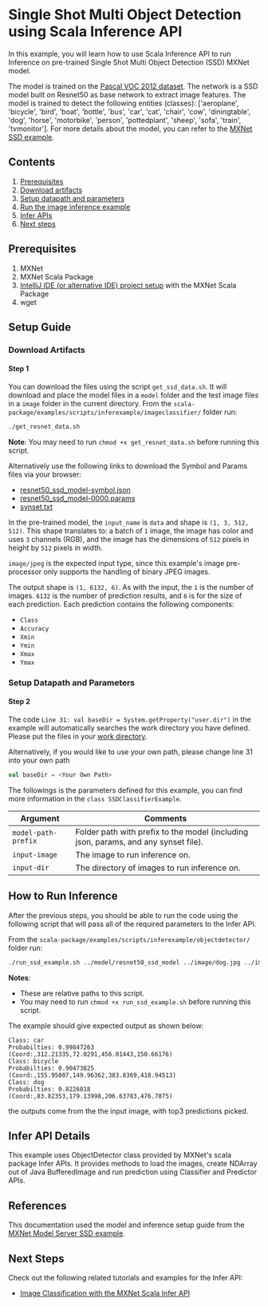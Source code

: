 # Single Shot Multi Object Detection using Scala Inference API

In this example, you will learn how to use Scala Inference API to run Inference on pre-trained Single Shot Multi Object Detection (SSD) MXNet model.

The model is trained on the [Pascal VOC 2012 dataset](http://host.robots.ox.ac.uk/pascal/VOC/voc2012/index.html). The network is a SSD model built on Resnet50 as base network to extract image features. The model is trained to detect the following entities (classes): ['aeroplane', 'bicycle', 'bird', 'boat', 'bottle', 'bus', 'car', 'cat', 'chair', 'cow', 'diningtable', 'dog', 'horse', 'motorbike', 'person', 'pottedplant', 'sheep', 'sofa', 'train', 'tvmonitor']. For more details about the model, you can refer to the [MXNet SSD example](https://github.com/apache/incubator-mxnet/tree/master/example/ssd).


## Contents

1. [Prerequisites](#prerequisites)
2. [Download artifacts](#download-artifacts)
3. [Setup datapath and parameters](#setup-datapath-and-parameters)
4. [Run the image inference example](#run-the-image-inference-example)
5. [Infer APIs](#infer-api-details)
6. [Next steps](#next-steps)


## Prerequisites

1. MXNet
2. MXNet Scala Package
3. [IntelliJ IDE (or alternative IDE) project setup](http://mxnet.incubator.apache.org/tutorials/scala/mxnet_scala_on_intellij.html) with the MXNet Scala Package
4. wget


## Setup Guide

### Download Artifacts
#### Step 1
You can download the files using the script `get_ssd_data.sh`. It will download and place the model files in a `model` folder and the test image files in a `image` folder in the current directory.
From the `scala-package/examples/scripts/inferexample/imageclassifier/` folder run:

```bash
./get_resnet_data.sh
```

**Note**: You may need to run `chmod +x get_resnet_data.sh` before running this script.

Alternatively use the following links to download the Symbol and Params files via your browser:
- [resnet50_ssd_model-symbol.json](https://s3.amazonaws.com/model-server/models/resnet50_ssd/resnet50_ssd_model-symbol.json)
- [resnet50_ssd_model-0000.params](https://s3.amazonaws.com/model-server/models/resnet50_ssd/resnet50_ssd_model-0000.params)
- [synset.txt](https://github.com/awslabs/mxnet-model-server/blob/master/examples/ssd/synset.txt)

In the pre-trained model, the `input_name` is `data` and shape is `(1, 3, 512, 512)`.
This shape translates to: a batch of `1` image, the image has color and uses `3` channels (RGB), and the image has the dimensions of `512` pixels in height by `512` pixels in width.

`image/jpeg` is the expected input type, since this example's image pre-processor only supports the handling of binary JPEG images.

The output shape is `(1, 6132, 6)`. As with the input, the `1` is the number of images. `6132` is the number of prediction results, and `6` is for the size of each prediction. Each prediction contains the following components:
- `Class`
- `Accuracy`
- `Xmin`
- `Ymin`
- `Xmax`
- `Ymax`


### Setup Datapath and Parameters
#### Step 2
The code `Line 31: val baseDir = System.getProperty("user.dir")` in the example will automatically searches the work directory you have defined. Please put the files in your [work directory](https://stackoverflow.com/questions/16239130/java-user-dir-property-what-exactly-does-it-mean). <!-- how do you define the work directory? -->

Alternatively, if you would like to use your own path, please change line 31 into your own path
```scala
val baseDir = <Your Own Path>
```

The followings is the parameters defined for this example, you can find more information in the `class SSDClassifierExample`.

| Argument                      | Comments                                 |
| ----------------------------- | ---------------------------------------- |
| `model-path-prefix`                   | Folder path with prefix to the model (including json, params, and any synset file). |
| `input-image`                 | The image to run inference on. |
| `input-dir`                   | The directory of images to run inference on. |


## How to Run Inference
After the previous steps, you should be able to run the code using the following script that will pass all of the required parameters to the Infer API.

From the `scala-package/examples/scripts/inferexample/objectdetector/` folder run:

```bash
./run_ssd_example.sh ../model/resnet50_ssd_model ../image/dog.jpg ../image
```

**Notes**:
* These are relative paths to this script.
* You may need to run `chmod +x run_ssd_example.sh` before running this script.

The example should give expected output as shown below:
```
Class: car
Probabilties: 0.99847263
(Coord:,312.21335,72.0291,456.01443,150.66176)
Class: bicycle
Probabilties: 0.90473825
(Coord:,155.95807,149.96362,383.8369,418.94513)
Class: dog
Probabilties: 0.8226818
(Coord:,83.82353,179.13998,206.63783,476.7875)
```
the outputs come from the the input image, with top3 predictions picked.


## Infer API Details
This example uses ObjectDetector class provided by MXNet's scala package Infer APIs. It provides methods to load the images, create NDArray out of Java BufferedImage and run prediction using Classifier and Predictor APIs.


## References
This documentation used the model and inference setup guide from the [MXNet Model Server SSD example](https://github.com/awslabs/mxnet-model-server/blob/master/examples/ssd/README.md).


## Next Steps

Check out the following related tutorials and examples for the Infer API:

* [Image Classification with the MXNet Scala Infer API](../imageclassifier/README.md)